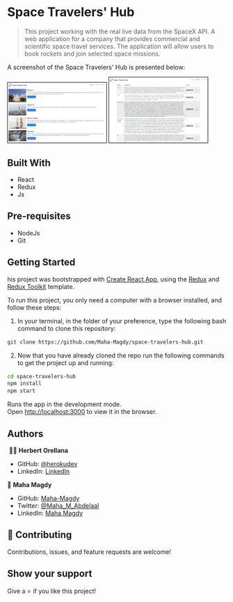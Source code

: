 # Space Travelers' Hub

> This project working with the real live data from the SpaceX API. A web application for a company that provides commercial and scientific space travel services. The application will allow users to book rockets and join selected space missions.

A screenshot of the Space Travelers' Hub is presented below:

<p float="left">
  <img alt="Home Page" style="border: 1px solid black; display: inline-block" src="./app_screenshot_1.png" width="45%">
  <img alt="Home Page" style="border: 1px solid black; display: inline-block" src="./app_screenshot_2.png" width="45%">
 </p>

## Built With

- React
- Redux
- Js
## Pre-requisites

- NodeJs
- Git
## Getting Started

his project was bootstrapped with [Create React App](https://github.com/facebook/create-react-app), using the [Redux](https://redux.js.org/) and [Redux Toolkit](https://redux-toolkit.js.org/) template.

To run this project, you only need a computer with a browser installed, and follow these steps:


1. In your terminal, in the folder of your preference, type the following bash command to clone this repository:

```sh
git clone https://github.com/Maha-Magdy/space-travelers-hub.git
```

2. Now that you have already cloned the repo run the following commands to get the project up and running:
```sh
cd space-travelers-hub
npm install
npm start
```

Runs the app in the development mode.<br />
Open [http://localhost:3000](http://localhost:3000) to view it in the browser.

## Authors
​
👨‍💻 **Herbert Orellana**
​
- GitHub: [@herokudev](https://github.com/herokudev)
- LinkedIn: [LinkedIn](https://www.linkedin.com/in/herbert-armando-orellana-a0b50b34/)
​

👤 **Maha Magdy**

- GitHub: [Maha-Magdy](https://github.com/Maha-Magdy)
- Twitter: [@Maha_M_Abdelaal](https://twitter.com/Maha_M_Abdelaal)
- LinkedIn: [Maha Magdy](https://www.linkedin.com/in/maha-magdy-abdelaal/)
​

## 🤝 Contributing

Contributions, issues, and feature requests are welcome!

## Show your support

Give a ⭐️ if you like this project!
